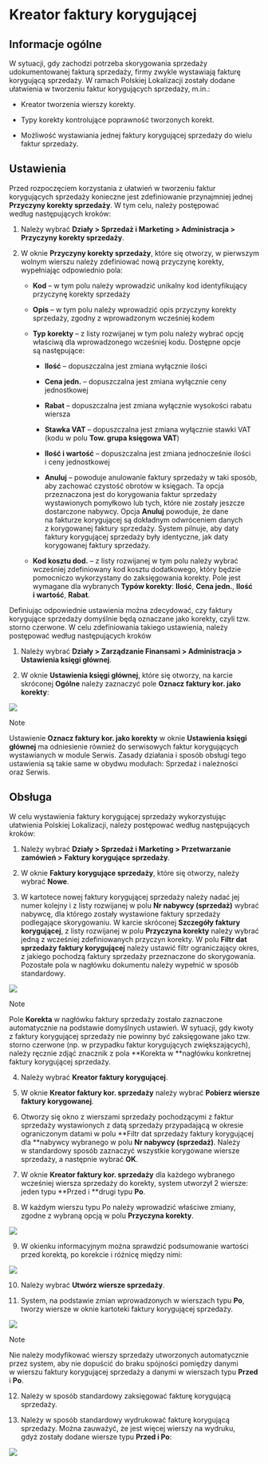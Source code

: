 # Kreator faktury korygującej

## Informacje ogólne

W sytuacji, gdy zachodzi potrzeba skorygowania sprzedaży udokumentowanej
fakturą sprzedaży, firmy zwykle wystawiają fakturę korygującą sprzedaży.
W ramach Polskiej Lokalizacji zostały dodane ułatwienia w tworzeniu
faktur korygujących sprzedaży, m.in.:

-   Kreator tworzenia wierszy korekty.

-   Typy korekty kontrolujące poprawność tworzonych korekt.

-   Możliwość wystawiania jednej faktury korygującej sprzedaży do wielu
     faktur sprzedaży.

## Ustawienia

Przed rozpoczęciem korzystania z ułatwień w tworzeniu faktur
korygujących sprzedaży konieczne jest zdefiniowanie przynajmniej jednej
**Przyczyny korekty sprzedaży**. W tym celu, należy postępować
według następujących kroków:

1.  Należy wybrać **Działy \> Sprzedaż i Marketing \> Administracja \>**
    **Przyczyny korekty sprzedaży**.

2.  W oknie **Przyczyny korekty sprzedaży**, które się otworzy,
    w pierwszym wolnym wierszu należy zdefiniować nową przyczynę
    korekty, wypełniając odpowiednio pola:

    -   **Kod** – w tym polu należy wprowadzić unikalny kod identyfikujący
         przyczynę korekty sprzedaży
    
    -   **Opis** – w tym polu należy wprowadzić opis przyczyny korekty
         sprzedaży, zgodny z wprowadzonym wcześniej kodem
    
    -   **Typ korekty** – z listy rozwijanej w tym polu należy wybrać opcję
         właściwą dla wprowadzonego wcześniej kodu. Dostępne opcje
         są następujące:
    
        -   **Ilość** – dopuszczalna jest zmiana wyłącznie ilości
        
        -   **Cena jedn.** – dopuszczalna jest zmiana wyłącznie ceny
             jednostkowej
        
        -   **Rabat** – dopuszczalna jest zmiana wyłącznie wysokości rabatu
             wiersza
        
        -   **Stawka VAT** – dopuszczalna jest zmiana wyłącznie stawki VAT
             (kodu w polu **Tow. grupa księgowa VAT**)
        
        -   **Ilość i wartość** – dopuszczalna jest zmiana jednocześnie ilości
             i ceny jednostkowej
        
        -   **Anuluj** – powoduje anulowanie faktury sprzedaży w taki sposób,
             aby zachować czystość obrotów w księgach. Ta opcja przeznaczona
             jest do korygowania faktur sprzedaży wystawionych pomyłkowo
             lub tych, które nie zostały jeszcze dostarczone nabywcy. Opcja
             **Anuluj** powoduje, że dane na fakturze korygującej są dokładnym
             odwróceniem danych z korygowanej faktury sprzedaży. System
             pilnuje, aby daty faktury korygującej sprzedaży były identyczne,
             jak daty korygowanej faktury sprzedaży.
    
    -   **Kod kosztu dod.** – z listy rozwijanej w tym polu należy wybrać
         wcześniej zdefiniowany kod kosztu dodatkowego, który będzie
         pomocniczo wykorzystany do zaksięgowania korekty. Pole jest
         wymagane dla wybranych **Typów korekty**: **Ilość**, **Cena
         jedn.**, **Ilość i wartość**, **Rabat**.

Definiując odpowiednie ustawienia można zdecydować, czy faktury
korygujące sprzedaży domyślnie będą oznaczane jako korekty, czyli tzw.
storno czerwone. W celu zdefiniowania takiego ustawienia, należy
postępować według następujących kroków

1.  Należy wybrać **Działy \> Zarządzanie Finansami \>
    Administracja \>** **Ustawienia księgi głównej**.

2.  W oknie **Ustawienia księgi głównej**, które się otworzy, na karcie
     skróconej **Ogólne** należy zaznaczyć pole **Oznacz faktury kor.
     jako korekty**:

  ![](media/image308.png)

>[!NOTE]
>Ustawienie **Oznacz faktury kor. jako korekty** w oknie
 **Ustawienia księgi głównej** ma odniesienie również do serwisowych
 faktur korygujących wystawianych w module Serwis. Zasady działania
 i sposób obsługi tego ustawienia są takie same w obydwu modułach:
 Sprzedaż i należności oraz Serwis.

## Obsługa

W celu wystawienia faktury korygującej sprzedaży wykorzystując
ułatwienia Polskiej Lokalizacji, należy postępować według następujących
kroków:

1.  Należy wybrać **Działy \> Sprzedaż i Marketing \> Przetwarzanie
     zamówień \>** **Faktury korygujące sprzedaży**.

2.  W oknie **Faktury korygujące sprzedaży**, które się otworzy, należy
     wybrać **Nowe**.

3.  W kartotece nowej faktury korygującej sprzedaży należy nadać jej
     numer kolejny i z listy rozwijanej w polu **Nr nabywcy
     (sprzedaż)** wybrać nabywcę, dla którego zostały wystawione
     faktury sprzedaży podlegające skorygowaniu. W karcie skróconej
     **Szczegóły faktury korygującej**, z listy rozwijanej w polu
     **Przyczyna korekty** należy wybrać jedną z wcześniej
     zdefiniowanych przyczyn korekty. W polu **Filtr dat sprzedaży
     faktury korygującej** należy ustawić filtr ograniczający okres,
     z jakiego pochodzą faktury sprzedaży przeznaczone do skorygowania.
     Pozostałe pola w nagłówku dokumentu należy wypełnić w sposób
     standardowy.

  ![](media/image309.png)

>[!NOTE]
>Pole **Korekta** w nagłówku faktury sprzedaży zostało
 zaznaczone automatycznie na podstawie domyślnych ustawień. W sytuacji,
 gdy kwoty z faktury korygującej sprzedaży nie powinny być zaksięgowane
 jako tzw. storno czerwone (np. w przypadku faktur korygujących
 zwiększających), należy ręcznie zdjąć znacznik z pola **Korekta
 w **nagłówku konkretnej faktury korygującej sprzedaży.

4.  Należy wybrać **Kreator faktury korygującej**.

5.  W oknie **Kreator faktury kor. sprzedaży** należy wybrać **Pobierz
     wiersze faktury korygowanej**.

6.  Otworzy się okno z wierszami sprzedaży pochodzącymi z faktur
     sprzedaży wystawionych z datą sprzedaży przypadającą w okresie
     ograniczonym datami w polu **Filtr dat sprzedaży faktury
     korygującej dla **nabywcy wybranego w polu **Nr nabywcy
     (sprzedaż)**. Należy w standardowy sposób zaznaczyć wszystkie
     korygowane wiersze sprzedaży, a następnie wybrać **OK**.

7.  W oknie **Kreator faktury kor. sprzedaży** dla każdego wybranego
     wcześniej wiersza sprzedaży do korekty, system utworzył 2 wiersze:
     jeden typu **Przed i **drugi typu **Po**.

8.  W każdym wierszu typu Po należy wprowadzić właściwe zmiany, zgodne
     z wybraną opcją w polu **Przyczyna korekty**.

  ![](media/image310.png)

9.  W okienku informacyjnym można sprawdzić podsumowanie wartości przed
    korektą, po korekcie i różnicę między nimi:

  ![](media/image311.png)

10. Należy wybrać **Utwórz wiersze sprzedaży**.

11. System, na podstawie zmian wprowadzonych w wierszach typu **Po**,
     tworzy wiersze w oknie kartoteki faktury korygującej sprzedaży.

  ![](media/image312.png)

>[!NOTE]
>Nie należy modyfikować wierszy sprzedaży utworzonych
 automatycznie przez system, aby nie dopuścić do braku spójności
 pomiędzy danymi w wierszu faktury korygującej sprzedaży a danymi
 w wierszach typu **Przed** i **Po**.

12. Należy w sposób standardowy zaksięgować fakturę korygującą
     sprzedaży.

13. Należy w sposób standardowy wydrukować fakturę korygującą sprzedaży.
     Można zauważyć, że jest więcej wierszy na wydruku, gdyż zostały
     dodane wiersze typu **Przed i Po**:

  ![](media/image313.png)